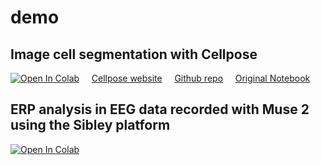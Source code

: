 # demo

## Image cell segmentation with Cellpose
[![Open In Colab](https://colab.research.google.com/assets/colab-badge.svg)](https://colab.research.google.com/github/diamandis-lab/demo/blob/main/cellpose_image_segmentation.ipynb) &nbsp;&nbsp;&nbsp;
[Cellpose website](https://www.cellpose.org/) &nbsp;&nbsp;&nbsp;
[Github repo](https://github.com/mouseland/cellpose) &nbsp;&nbsp;&nbsp;
[Original Notebook](https://nbviewer.org/github/MouseLand/cellpose/blob/master/notebooks/run_cellpose.ipynb)

## ERP analysis in EEG data recorded with Muse 2 using the Sibley platform
[![Open In Colab](https://colab.research.google.com/assets/colab-badge.svg)](https://colab.research.google.com/github/diamandis-lab/demo/blob/main/sibley_ERP.ipynb)
